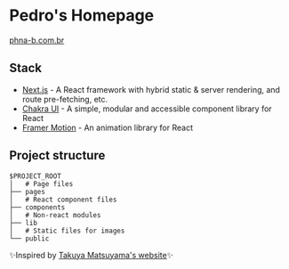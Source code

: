 # Pedro's Homepage

[phna-b.com.br](https://phna-b.com.br/)

## Stack

- [Next.js](https://nextjs.org/) - A React framework with hybrid static & server rendering, and route pre-fetching, etc.
- [Chakra UI](https://chakra-ui.com/) - A simple, modular and accessible component library for React
- [Framer Motion](https://www.framer.com/motion/) - An animation library for React

## Project structure

```
$PROJECT_ROOT
│   # Page files
├── pages
│   # React component files
├── components
│   # Non-react modules
├── lib
│   # Static files for images
└── public
```




✨Inspired by <a href='https://www.craftz.dog/' target='_blank'>Takuya Matsuyama's website</a>✨
